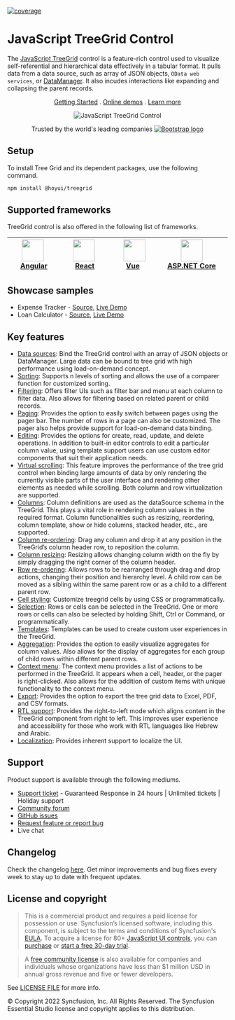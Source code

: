 [![coverage](http://ej2.syncfusion.com/badges/ej2-treegrid/coverage.svg)](http://ej2.syncfusion.com/badges/ej2-treegrid)

# JavaScript TreeGrid Control

The [JavaScript TreeGrid](https://www.syncfusion.com/javascript-ui-controls/js-tree-grid?utm_source=npm&utm_medium=listing&utm_campaign=javascript-treegrid-npm) control is a feature-rich control used to visualize self-referential and hierarchical data effectively in a tabular format. It pulls data from a data source, such as array of JSON objects, `OData web services`, or [DataManager](https://ej2.syncfusion.com/documentation/data/data-binding/). It also incudes interactions like expanding and collapsing the parent records.

<p align="center">
  <a href="https://ej2.syncfusion.com/documentation/treegrid/getting-started/?utm_source=npm&utm_medium=listing&utm_campaign=javascript-treegrid-npm">Getting Started</a> .
  <a href="https://ej2.syncfusion.com/demos/?utm_source=npm&utm_medium=listing&utm_campaign=javascript-treegrid-npm#/bootstrap5/tree-grid/treegrid-overview.html">Online demos</a> .
  <a href="https://www.syncfusion.com/javascript-ui-controls/js-tree-grid?utm_source=npm&utm_medium=listing&utm_campaign=javascript-treegrid-npm">Learn more</a>
</p>

<p align="center">
<img alt="JavaScript TreeGrid Control" src="https://raw.githubusercontent.com/SyncfusionExamples/nuget-img/master/javascript/javascript-treegrid.png"> </p>

<p align="center">
Trusted by the world's leading companies
  <a href="https://www.syncfusion.com">
    <img src="https://raw.githubusercontent.com/SyncfusionExamples/nuget-img/master/syncfusion/syncfusion-trusted-companies.webp" alt="Bootstrap logo">
  </a>
</p>

## Setup

To install Tree Grid and its dependent packages, use the following command.

```sh
npm install @hoyui/treegrid
```

## Supported frameworks

TreeGrid control is also offered in the following list of frameworks.

| [<img src="https://ej2.syncfusion.com/github/images/angular.svg" height="50" />](https://www.syncfusion.com/angular-ui-components?utm_medium=listing&utm_source=github)<br/>&nbsp;&nbsp;&nbsp;&nbsp;&nbsp;[Angular](https://www.syncfusion.com/angular-ui-components?utm_medium=listing&utm_source=github)&nbsp;&nbsp;&nbsp;&nbsp; | [<img src="https://ej2.syncfusion.com/github/images/react.svg"  height="50" />](https://www.syncfusion.com/react-ui-components?utm_medium=listing&utm_source=github)<br/>&nbsp;&nbsp;&nbsp;&nbsp;&nbsp;&nbsp;&nbsp;[React](https://www.syncfusion.com/react-ui-components?utm_medium=listing&utm_source=github)&nbsp;&nbsp;&nbsp;&nbsp;&nbsp;&nbsp; | [<img src="https://ej2.syncfusion.com/github/images/vue.svg" height="50" />](https://www.syncfusion.com/vue-ui-components?utm_medium=listing&utm_source=github)<br/>&nbsp;&nbsp;&nbsp;&nbsp;&nbsp;&nbsp;&nbsp;[Vue](https://www.syncfusion.com/vue-ui-components?utm_medium=listing&utm_source=github)&nbsp;&nbsp;&nbsp;&nbsp;&nbsp;&nbsp;&nbsp;&nbsp;&nbsp; | [<img src="https://ej2.syncfusion.com/github/images/netcore.svg" height="50" />](https://www.syncfusion.com/aspnet-core-ui-controls?utm_medium=listing&utm_source=github)<br/>&nbsp;&nbsp;[ASP.NET&nbsp;Core](https://www.syncfusion.com/aspnet-core-ui-controls?utm_medium=listing&utm_source=github)&nbsp;&nbsp; | [<img src="https://ej2.syncfusion.com/github/images/netmvc.svg" height="50" />](https://www.syncfusion.com/aspnet-mvc-ui-controls?utm_medium=listing&utm_source=github)<br/>&nbsp;&nbsp;[ASP.NET&nbsp;MVC](https://www.syncfusion.com/aspnet-mvc-ui-controls?utm_medium=listing&utm_source=github)&nbsp;&nbsp; |
| :--------------------------------------------------------------------------------------------------------------------------------------------------------------------------------------------------------------------------------------------------------------------------------------------------------------------------------: | :-------------------------------------------------------------------------------------------------------------------------------------------------------------------------------------------------------------------------------------------------------------------------------------------------------------------------------------------------: | :----------------------------------------------------------------------------------------------------------------------------------------------------------------------------------------------------------------------------------------------------------------------------------------------------------------------------------------------------------: | :----------------------------------------------------------------------------------------------------------------------------------------------------------------------------------------------------------------------------------------------------------------------------------------------------------------: | :------------------------------------------------------------------------------------------------------------------------------------------------------------------------------------------------------------------------------------------------------------------------------------------------------------: |

## Showcase samples

- Expense Tracker - [Source](https://github.com/syncfusion/ej2-sample-ts-expensetracker?utm_source=npm&utm_medium=listing&utm_campaign=javascript-treegrid-npm), [Live Demo](https://ej2.syncfusion.com/showcase/typescript/expensetracker/?utm_source=npm&utm_medium=listing&utm_campaign=javascript-treegrid-npm#/dashboard)
- Loan Calculator - [Source](https://github.com/syncfusion/ej2-sample-ts-loancalculator), [Live Demo](https://ej2.syncfusion.com/showcase/typescript/loancalculator/?utm_source=npm&utm_medium=listing&utm_campaign=javascript-treegrid-npm)

## Key features

- [Data sources](https://ej2.syncfusion.com/demos/?utm_source=npm&utm_campaign=javascript-treegrid-npm#/bootstrap5/tree-grid/localdata.html): Bind the TreeGrid control with an array of JSON objects or DataManager. Large data can be bound to tree grid wth high performance using load-on-demand concept.
- [Sorting](https://ej2.syncfusion.com/demos/?utm_source=npm&utm_campaign=javascript-treegrid-npm#/bootstrap5/tree-grid/sorting.html): Supports n levels of sorting and allows the use of a comparer function for customized sorting.
- [Filtering](https://ej2.syncfusion.com/demos/?utm_source=npm&utm_campaign=javascript-treegrid-npm#/bootstrap5/tree-grid/filtering.html): Offers filter UIs such as filter bar and menu at each column to filter data. Also allows for filtering based on related parent or child records.
- [Paging](https://ej2.syncfusion.com/demos/?utm_source=npm&utm_campaign=javascript-treegrid-npm#/bootstrap5/tree-grid/default-paging.html): Provides the option to easily switch between pages using the pager bar. The number of rows in a page can also be customized. The pager also helps provide support for load-on-demand data binding.
- [Editing](https://ej2.syncfusion.com/demos/?utm_source=npm&utm_campaign=javascript-treegrid-npm#/bootstrap5/tree-grid/inline-editing.html): Provides the options for create, read, update, and delete operations. In addition to built-in editor controls to edit a particular column value, using template support users can use custom editor components that suit their application needs.
- [Virtual scrolling](https://ej2.syncfusion.com/demos/?utm_source=npm&utm_campaign=javascript-treegrid-npm#/bootstrap5/tree-grid/virtual-scrolling.html): This feature improves the performance of the tree grid control when binding large amounts of data by only rendering the currently visible parts of the user interface and rendering other elements as needed while scrolling. Both column and row virtualization are supported.
- [Columns](https://ej2.syncfusion.com/demos/?utm_source=npm&utm_campaign=javascript-treegrid-npm#/bootstrap5/tree-grid/columnformatting.html): Column definitions are used as the dataSource schema in the TreeGrid. This plays a vital role in rendering column values in the required format. Column functionalities such as resizing, reordering, column template, show or hide columns, stacked header, etc., are supported.
- [Column re-ordering](https://ej2.syncfusion.com/demos/?utm_source=npm&utm_campaign=javascript-treegrid-npm#/bootstrap5/tree-grid/reorder.html): Drag any column and drop it at any position in the TreeGrid’s column header row, to reposition the column.
- [Column resizing](https://ej2.syncfusion.com/demos/?utm_source=npm&utm_campaign=javascript-treegrid-npm#/bootstrap5/tree-grid/resizing.html): Resizing allows changing column width on the fly by simply dragging the right corner of the column header.
- [Row re-ordering](https://ej2.syncfusion.com/demos/?utm_source=npm&utm_campaign=javascript-treegrid-npm#/bootstrap5/tree-grid/row-reorder.html): Allows rows to be rearranged through drag and drop actions, changing their position and hierarchy level. A child row can be moved as a sibling within the same parent row or as a child to a different parent row.
- [Cell styling](https://ej2.syncfusion.com/demos/?utm_source=npm&utm_campaign=javascript-treegrid-npm#/bootstrap5/tree-grid/conditional-formatting.html): Customize treegrid cells by using CSS or programmatically.
- [Selection](https://ej2.syncfusion.com/demos/?utm_source=npm&utm_campaign=javascript-treegrid-npm#/bootstrap5/tree-grid/selection.html): Rows or cells can be selected in the TreeGrid. One or more rows or cells can also be selected by holding Shift, Ctrl or Command, or programmatically.
- [Templates](https://ej2.syncfusion.com/demos/?utm_source=npm&utm_campaign=javascript-treegrid-npm#/bootstrap5/tree-grid/column-template.html): Templates can be used to create custom user experiences in the TreeGrid.
- [Aggregation](https://ej2.syncfusion.com/demos/?utm_source=npm&utm_campaign=javascript-treegrid-npm#/bootstrap5/tree-grid/aggregate-default.html): Provides the option to easily visualize aggregates for column values. Also allows for the display of aggregates for each group of child rows within different parent rows.
- [Context menu](https://ej2.syncfusion.com/demos/?utm_source=npm&utm_campaign=javascript-treegrid-npm#/bootstrap5/tree-grid/default-context-menu.html): The context menu provides a list of actions to be performed in the TreeGrid. It appears when a cell, header, or the pager is right-clicked. Also allows for the addition of custom items with unique functionality to the context menu.
- [Export](https://ej2.syncfusion.com/demos/?utm_source=npm&utm_campaign=javascript-treegrid-npm#/bootstrap5/tree-grid/default-exporting.html): Provides the option to export the tree grid data to Excel, PDF, and CSV formats.
- [RTL support](https://ej2.syncfusion.com/documentation/treegrid/global-local/#right-to-left-rtl): Provides the right-to-left mode which aligns content in the TreeGrid component from right to left. This improves user experience and accessibility for those who work with RTL languages like Hebrew and Arabic.
- [Localization](https://ej2.syncfusion.com/documentation/treegrid/global-local/#localization): Provides inherent support to localize the UI.

## Support

Product support is available through the following mediums.

- [Support ticket](https://support.syncfusion.com/support/tickets/create) - Guaranteed Response in 24 hours | Unlimited tickets | Holiday support
- [Community forum](https://www.syncfusion.com/forums/essential-js2?utm_source=npm&utm_medium=listing&utm_campaign=javascript-treegrid-npm)
- [GitHub issues](https://github.com/syncfusion/ej2-javascript-ui-controls/issues/new)
- [Request feature or report bug](https://www.syncfusion.com/feedback/javascript?utm_source=npm&utm_medium=listing&utm_campaign=javascript-treegrid-npm)
- Live chat

## Changelog

Check the changelog [here](https://github.com/syncfusion/ej2-javascript-ui-controls/blob/master/controls/treegrid/CHANGELOG.md?utm_source=npm&utm_campaign=grid). Get minor improvements and bug fixes every week to stay up to date with frequent updates.

## License and copyright

> This is a commercial product and requires a paid license for possession or use. Syncfusion’s licensed software, including this component, is subject to the terms and conditions of Syncfusion's [EULA](https://www.syncfusion.com/eula/es/). To acquire a license for 80+ [JavaScript UI controls](https://www.syncfusion.com/javascript-ui-controls), you can [purchase](https://www.syncfusion.com/sales/products) or [start a free 30-day trial](https://www.syncfusion.com/account/manage-trials/start-trials).

> A [free community license](https://www.syncfusion.com/products/communitylicense) is also available for companies and individuals whose organizations have less than $1 million USD in annual gross revenue and five or fewer developers.

See [LICENSE FILE](https://github.com/syncfusion/ej2-javascript-ui-controls/blob/master/license?utm_source=npm&utm_campaign=grid) for more info.

&copy; Copyright 2022 Syncfusion, Inc. All Rights Reserved. The Syncfusion Essential Studio license and copyright applies to this distribution.
